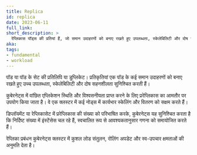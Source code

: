 ```yaml
---
title: Replica
id: replica
date: 2023-06-11
full_link: 
short_description: >
  रेप्लिकास पॉड्स की प्रतियां हैं, जो समान उदाहरणों को बनाए रखते हुए उपलब्धता, स्केलेबिलिटी और दोष सहनशीलता सुनिश्चित करती हैं।
aka: 
tags:
- fundamental
- workload
---
```

पॉड या पॉड के सेट की प्रतिलिपि या डुप्लिकेट। प्रतिकृतियां एक पॉड के कई समान उदाहरणों को बनाए रखते हुए उच्च उपलब्धता, स्केलेबिलिटी और दोष सहनशीलता सुनिश्चित करती हैं।

<!--more-->
कुबेरनेट्स में वांछित एप्लिकेशन स्थिति और विश्वसनीयता प्राप्त करने के लिए प्ररेप्लिकास का आमतौर पर उपयोग किया जाता है।
वे एक क्लस्टर में कई नोड्स में कार्यभार स्केलिंग और वितरण को सक्षम करते हैं।

डिप्लॉयमेंट या रेप्लिकासेट में प्ररेप्लिकास की संख्या को परिभाषित करके, कुबेरनेट्स यह सुनिश्चित करता है कि निर्दिष्ट संख्या में इंस्टेंसेस चल रहे हैं, स्वचालित रूप से आवश्यकतानुसार गणना को समायोजित करते हैं।

रेप्लिका प्रबंधन कुबेरनेट्स क्लस्टर में कुशल लोड संतुलन, रोलिंग अपडेट और स्व-उपचार क्षमताओं की अनुमति देता है।